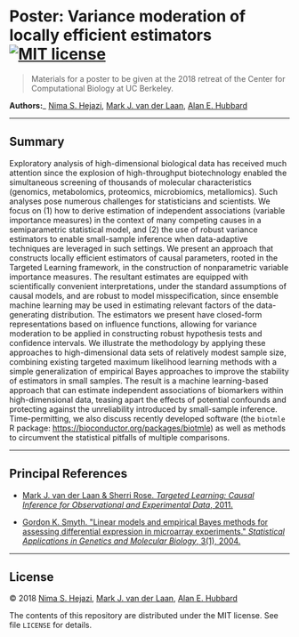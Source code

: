 # Poster: Variance moderation of locally efficient estimators [![MIT license](http://img.shields.io/badge/license-MIT-brightgreen.svg)](http://opensource.org/licenses/MIT)

> Materials for a poster to be given at the 2018 retreat of the Center for
> Computational Biology at UC Berkeley.

**Authors:**_ [Nima S. Hejazi](https://nimahejazi.org), [Mark J. van der
Laan](https://statistics.berkeley.edu/~laan), [Alan E.
Hubbard](https://hubbard.berkeley.edu)

---

## Summary

Exploratory analysis of high-dimensional biological data has received much
attention since the explosion of high-throughput biotechnology enabled the
simultaneous screening of thousands of molecular characteristics (genomics,
metabolomics, proteomics, microbiomics, metallomics). Such analyses pose
numerous challenges for statisticians and scientists. We focus on (1) how
to derive estimation of independent associations (variable importance
measures) in the context of many competing causes in a semiparametric
statistical model, and (2) the use of robust variance estimators to enable
small-sample inference when data-adaptive techniques are leveraged in such
settings. We present an approach that constructs locally efficient estimators
of causal parameters, rooted in the Targeted Learning framework, in the
construction of nonparametric variable importance measures. The resultant
estimates are equipped with scientifically convenient interpretations, under
the standard assumptions of causal models, and are robust to model
misspecification, since ensemble machine learning may be used in estimating
relevant factors of the data-generating distribution. The estimators we present
have closed-form representations based on influence functions, allowing for
variance moderation to be applied in constructing robust hypothesis tests and
confidence intervals. We illustrate the methodology by applying these approaches
to high-dimensional data sets of relatively modest sample size, combining existing
targeted maximum likelihood learning methods with a simple generalization of empirical
Bayes approaches to improve the stability of estimators in small samples. The result
is a machine learning-based approach that can estimate independent associations of
biomarkers within high-dimensional data, teasing apart the effects of potential
confounds and protecting against the unreliability introduced by small-sample
inference. Time-permitting, we also discuss recently developed software (the
`biotmle` R package: https://bioconductor.org/packages/biotmle) as well as methods
to circumvent the statistical pitfalls of multiple comparisons.

---

## Principal References

* [Mark J. van der Laan & Sherri Rose. _Targeted Learning: Causal Inference for
    Observational and Experimental Data_,
    2011.](http://www.targetedlearningbook.com)

* [Gordon K. Smyth. "Linear models and empirical Bayes methods for assessing
    differential expression in microarray experiments." _Statistical
    Applications in Genetics and Molecular Biology_, 3(1),
    2004.](http://www.statsci.org/smyth/pubs/ebayes.pdf)

---

## License

&copy; 2018 [Nima S. Hejazi](https://nimahejazi.org), [Mark J. van der
Laan](https://statistics.berkeley.edu/~laan), [Alan E.
Hubbard](https://hubbard.berkeley.edu)

The contents of this repository are distributed under the MIT license. See file
`LICENSE` for details.

